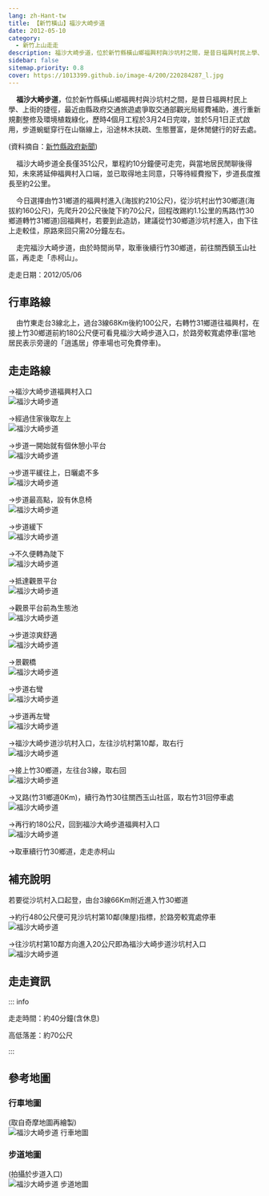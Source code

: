 ```yaml
---
lang: zh-Hant-tw
title: 【新竹橫山】福沙大崎步道
date: 2012-05-10
category: 
  - 新竹上山走走
description: 福沙大崎步道，位於新竹縣橫山鄉福興村與沙坑村之間，是昔日福興村民上學、上街的捷徑，最近由縣政府交通旅遊處爭取交通部觀光局經費補助，進行重新規劃整修及環境植栽綠化，歷時4個月工程於3月24日完竣，並於5月1日正式啟用，步道蜿蜓穿行在山嶺線上，沿途林木扶疏、生態豐富，是休閒健行的好去處。
sidebar: false
sitemap.priority: 0.8
cover: https://1013399.github.io/image-4/200/220284287_l.jpg
---
```


    **福沙大崎步道**，位於新竹縣橫山鄉福興村與沙坑村之間，是昔日福興村民上學、上街的捷徑，最近由縣政府交通旅遊處爭取交通部觀光局經費補助，進行重新規劃整修及環境植栽綠化，歷時4個月工程於3月24日完竣，並於5月1日正式啟用，步道蜿蜓穿行在山嶺線上，沿途林木扶疏、生態豐富，是休閒健行的好去處。

(資料摘自：[新竹縣政府新聞](http://www.hsinchu.gov.tw/modules/v6_mseeage/news/detail.asp?id=201204270006))  

<!-- more -->

    福沙大崎步道全長僅351公尺，單程約10分鐘便可走完，與當地居民閒聊後得知，未來將延伸福興村入口端，並已取得地主同意，只等待經費撥下，步道長度推長至約2公里。  

    今日選擇由竹31鄉道的福興村進入(海拔約210公尺)，從沙坑村出竹30鄉道(海拔約160公尺)，先爬升20公尺後陡下約70公尺，回程改踢約1.1公里的馬路(竹30鄉道轉竹31鄉道)回福興村，若要到此造訪，建議從竹30鄉道沙坑村進入，由下往上走較佳，原路來回只需20分鐘左右。  

    走完福沙大崎步道，由於時間尚早，取車後續行竹30鄉道，前往關西鎮玉山社區，再走走「赤柯山」。

走走日期：2012/05/06

## 行車路線
    由竹東走台3線北上，過台3線68Km後約100公尺，右轉竹31鄉道往福興村，在接上竹30鄉道前約180公尺便可看見福沙大崎步道入口，於路旁較寬處停車(當地居民表示旁邊的「逍遙居」停車場也可免費停車)。

## 走走路線
→福沙大崎步道福興村入口  
![福沙大崎步道](https://1013399.github.io/image-4/200/220284144_l.jpg)

→經過住家後取左上  
![福沙大崎步道](https://1013399.github.io/image-4/200/220284153_l.jpg)

→步道一開始就有個休憩小平台  
![福沙大崎步道](https://1013399.github.io/image-4/200/220284160_l.jpg)

→步道平緩往上，日曬處不多  
![福沙大崎步道](https://1013399.github.io/image-4/200/220284170_l.jpg)

→步道最高點，設有休息椅  
![福沙大崎步道](https://1013399.github.io/image-4/200/220284181_l.jpg)

→步道緩下  
![福沙大崎步道](https://1013399.github.io/image-4/200/220284190_l.jpg)

→不久便轉為陡下  
![福沙大崎步道](https://1013399.github.io/image-4/200/220284200_l.jpg)

→抵達觀景平台  
![福沙大崎步道](https://1013399.github.io/image-4/200/220284214_l.jpg)

→觀景平台前為生態池  
![福沙大崎步道](https://1013399.github.io/image-4/200/220284220_l.jpg)

→步道涼爽舒適  
![福沙大崎步道](https://1013399.github.io/image-4/200/220284270_l.jpg)

→景觀橋  
![福沙大崎步道](https://1013399.github.io/image-4/200/220284287_l.jpg)

→步道右彎  
![福沙大崎步道](https://1013399.github.io/image-4/200/220284298_l.jpg)

→步道再左彎  
![福沙大崎步道](https://1013399.github.io/image-4/200/220284305_l.jpg)

→福沙大崎步道沙坑村入口，左往沙坑村第10鄰，取右行  
![福沙大崎步道](https://1013399.github.io/image-4/200/220284313_l.jpg)

→接上竹30鄉道，左往台3線，取右回  
![福沙大崎步道](https://1013399.github.io/image-4/200/220284324_l.jpg)

→叉路(竹31鄉道0Km)，續行為竹30往關西玉山社區，取右竹31回停車處  
![福沙大崎步道](https://1013399.github.io/image-4/200/220284334_l.jpg)

→再行約180公尺，回到福沙大崎步道福興村入口  
![福沙大崎步道](https://1013399.github.io/image-4/200/220284344_l.jpg)

→取車續行竹30鄉道，走走赤柯山

## 補充說明
若要從沙坑村入口起登，由台3線66Km附近進入竹30鄉道  

→約行480公尺便可見沙坑村第10鄰(陳屋)指標，於路旁較寬處停車  
![福沙大崎步道](https://1013399.github.io/image-4/200/220284331_l.jpg)

→往沙坑村第10鄰方向進入20公尺即為福沙大崎步道沙坑村入口  
![福沙大崎步道](https://1013399.github.io/image-4/200/220284320_l.jpg)

## 走走資訊

::: info

走走時間：約40分鐘(含休息)

高低落差：約70公尺

:::

## 參考地圖

### 行車地圖
(取自奇摩地圖再繪製)  
![福沙大崎步道 行車地圖](https://1013399.github.io/image-4/200/220284441_l.jpg)

### 步道地圖
(拍攝於步道入口)  
![福沙大崎步道 步道地圖](https://1013399.github.io/image-4/200/220284370_l.jpg)